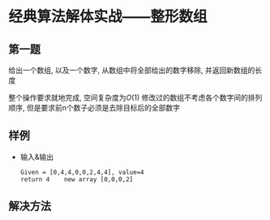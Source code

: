 # 经典算法解体实战——整形数组

## 第一题

给出一个数组, 以及一个数字, 从数组中将全部给出的数字移除, 并返回新数组的长度

整个操作要求就地完成, 空间复杂度为$O(1)$ 修改过的数组不考虑各个数字间的排列顺序, 但是要求前n个数子必须是去除目标后的全部数字

## 样例

* 输入&输出
    ```[language=C]
    Given = [0,4,4,0,0,2,4,4], value=4
    return 4    new array [0,0,0,2]
    ```

## 解决方法

